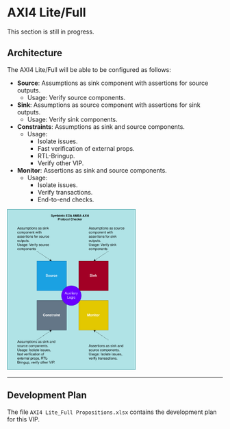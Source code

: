 # AXI4 Lite/Full
This section is still in progress.

## Architecture
The AXI4 Lite/Full will be able to be configured as follows:
* **Source**: Assumptions as sink component with assertions for source outputs.
	* Usage: Verify source components.
* **Sink**: Assumptions as source component with assertions for sink outputs.
	* Usage: Verify sink components.
* **Constraints**: Assumptions as sink and source components.
	* Usage: 
		* Isolate issues. 
		* Fast verification of external props.
		* RTL-Bringup. 
		* Verify other VIP.
* **Monitor**: Assertions as sink and source components.
	* Usage: 
		* Isolate issues.
		* Verify transactions.
		* End-to-end checks.

<img src="https://github.com/dh73/A_Formal_Tale_Chapter_I_AMBA/blob/main/AXI/AXI4_LITE_FULL/doc/images/modes_operation.png" width="300">

---

## Development Plan
The file `AXI4 Lite_Full Propositions.xlsx` contains the development plan for this VIP.


